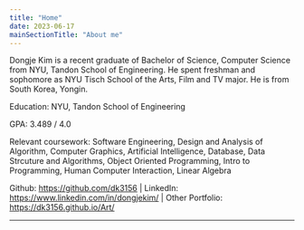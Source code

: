 ```yaml
---
title: "Home"
date: 2023-06-17
mainSectionTitle: "About me"
---
```

Dongje Kim is a recent graduate of Bachelor of Science, Computer Science from NYU, Tandon School of Engineering. He spent freshman and sophomore as NYU Tisch School of the Arts, Film and TV major. He is from South Korea, Yongin.

Education: NYU, Tandon School of Engineering

GPA: 3.489 / 4.0

Relevant coursework: Software Engineering, Design and Analysis of Algorithm, Computer Graphics, Artificial Intelligence, Database, Data Strcuture and Algorithms, Object Oriented Programming, Intro to Programming, Human Computer Interaction, Linear Algebra

Github: https://github.com/dk3156 |
LinkedIn: https://www.linkedin.com/in/dongjekim/ |
Other Portfolio: https://dk3156.github.io/Art/

---
